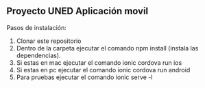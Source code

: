 ## Proyecto UNED Aplicación movil

Pasos de instalación:

1. Clonar este repositorio
2. Dentro de la carpeta ejecutar el comando npm install (instala las dependencias).
3. Si estas en mac ejecutar el comando ionic cordova run ios
4. Si estas en pc ejecutar el comando ionic cordova run android
5. Para pruebas ejecutar el comando ionic serve -l


